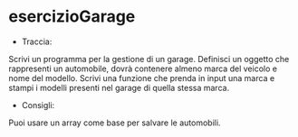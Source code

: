 # esercizioGarage

- Traccia:

Scrivi un programma per la gestione di un garage.
Definisci un oggetto che rappresenti un automobile, dovrà contenere almeno marca del veicolo e nome del modello.
Scrivi una funzione che prenda in input una marca e stampi i modelli presenti nel garage di quella stessa marca.
  
- Consigli:

Puoi usare un array come base per salvare le automobili.
